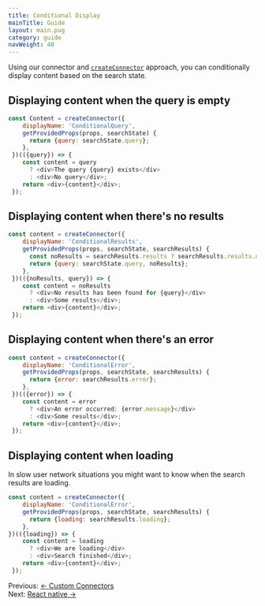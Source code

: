 ```yaml
---
title: Conditional Display
mainTitle: Guide
layout: main.pug
category: guide
navWeight: 40
---
```


Using our connector and [`createConnector`](guide/Custom_connectors.html) approach, you can conditionally display content based on the search state.

## Displaying content when the query is empty

```javascript
const Content = createConnector({
    displayName: 'ConditionalQuery',
    getProvidedProps(props, searchState) {
      return {query: searchState.query};
    },
 })(({query}) => {
    const content = query
      ? <div>The query {query} exists</div>
      : <div>No query</div>;
    return <div>{content}</div>;
 });
```

## Displaying content when there's no results

```javascript
const content = createConnector({
    displayName: 'ConditionalResults',
    getProvidedProps(props, searchState, searchResults) {
      const noResults = searchResults.results ? searchResults.results.nbHits === 0 : false;
      return {query: searchState.query, noResults};
    },
 })(({noResults, query}) => {
    const content = noResults
      ? <div>No results has been found for {query}</div>
      : <div>Some results</div>;
    return <div>{content}</div>;
 });
```

## Displaying content when there's an error

```javascript
const content = createConnector({
    displayName: 'ConditionalError',
    getProvidedProps(props, searchState, searchResults) {
      return {error: searchResults.error};
    },
 })(({error}) => {
    const content = error
      ? <div>An error occurred: {error.message}</div>
      : <div>Some results</div>;
    return <div>{content}</div>;
 });
```

## Displaying content when loading

In slow user network situations you might want to know when the search results are loading.

```javascript
const content = createConnector({
    displayName: 'ConditionalError',
    getProvidedProps(props, searchState, searchResults) {
      return {loading: searchResults.loading};
    },
})(({loading}) => {
    const content = loading
      ? <div>We are loading</div>
      : <div>Search finished</div>;
    return <div>{content}</div>;
 });
```

<div class="guide-nav">
    <div class="guide-nav-left">
        Previous: <a href="guide/Custom_connectors.html">← Custom Connectors</a>
    </div>
    <div class="guide-nav-right">
        Next: <a href="guide/React_native.html">React native →</a>
    </div>
</div>
